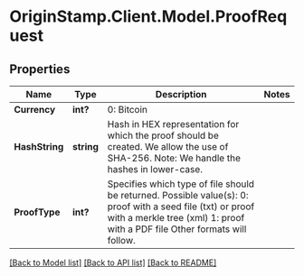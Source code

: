 # OriginStamp.Client.Model.ProofRequest
## Properties

Name | Type | Description | Notes
------------ | ------------- | ------------- | -------------
**Currency** | **int?** | 0: Bitcoin | 
**HashString** | **string** | Hash in HEX representation for which the proof should be created. We allow the use of SHA-256. Note: We handle the hashes in lower-case. | 
**ProofType** | **int?** | Specifies which type of file should be returned. Possible value(s):  0: proof with a seed file (txt) or proof with a merkle tree (xml) 1: proof with a PDF file   Other formats will follow. | 

[[Back to Model list]](../README.md#documentation-for-models) [[Back to API list]](../README.md#documentation-for-api-endpoints) [[Back to README]](../README.md)

